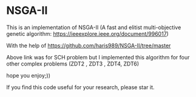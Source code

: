 # NSGA-II
This is an implementation of NSGA-II (A fast and elitist multi-objective genetic algorithm: https://ieeexplore.ieee.org/document/996017)

With the help of https://github.com/haris989/NSGA-II/tree/master

Above link was for SCH problem but I implemented this algorithm for four other complex problems (ZDT2 , ZDT3 , ZDT4, ZDT6)

hope you enjoy;))

If you find this code useful for your research, please star it.
